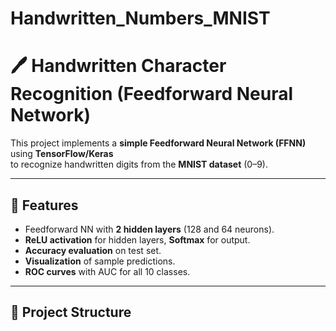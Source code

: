 # Handwritten_Numbers_MNIST
# 🖊️ Handwritten Character Recognition (Feedforward Neural Network)

This project implements a **simple Feedforward Neural Network (FFNN)** using **TensorFlow/Keras**  
to recognize handwritten digits from the **MNIST dataset** (0–9).

---

## 🚀 Features
- Feedforward NN with **2 hidden layers** (128 and 64 neurons).
- **ReLU activation** for hidden layers, **Softmax** for output.
- **Accuracy evaluation** on test set.
- **Visualization** of sample predictions.
- **ROC curves** with AUC for all 10 classes.

---

## 📂 Project Structure
